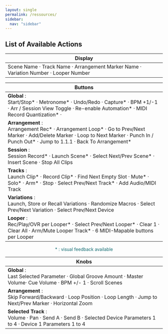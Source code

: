 ```yaml
---
layout: single
permalink: /ressources/
sidebar:
  nav: "sidebar"
---
```

<!-- # <span class="bis"> Videos</span> -->

<a id="available-actions"></a>

## List of Available Actions

<table class="action_table" id="leds_table">
  <thead>
      <tr>
          <th colspan="2">Display</th>
      </tr>
  </thead>
  <tbody>
  <tr>
      <td class="light" style="border-bottom-right-radius: 12px; border-bottom-left-radius: 12px;">Scene Name · Track Name · Arrangement Marker Name · Variation Number · Looper Number</td>
  </tr>
</tbody>
</table>

<table class="action_table" id="leds_table">
  <thead>
      <tr>
          <th colspan="2">Buttons</th>
      </tr>
  </thead>
  <tbody>
  <tr>
      <td class="light"><b>Global</b> : <br> Start/Stop* · Metronome* · Undo/Redo · Capture* · BPM +1/-1 · Arr / Session View Toggle · Re-enable Automation* · MIDI Record Quantization* ·</td>
  </tr>
  <tr>
      <td><b>Arrangement</b> : <br> Arrangement Rec* · Arrangement Loop* · Go to Prev/Next Marker · Add/Delete Marker · Loop to Next Marker · Punch In / Punch Out* · Jump to 1.1.1 · Back To Arrangement*</td>
</tr>
  <tr>
      <td class="light"><b>Session</b> : <br> Session Record* · Launch Scene* · Select Next/Prev Scene* · Insert Scene · Stop All Clips</td>
  </tr>
  <tr>
      <td ><b>Tracks</b> : <br> Launch Clip* · Record Clip* · Find Next Empty Slot · Mute* · Solo* · Arm* · Stop · Select Prev/Next Track* · Add Audio/MIDI Track</td>
  </tr>
<tr>
  <td class="light"><b>Variations</b> : <br> Launch, Store or Recall Variations · Randomize Macros · Select Prev/Next Variation · Select Prev/Next Device</td>
  </tr>
      <tr>
        <td style="border-bottom-right-radius: 12px; border-bottom-left-radius: 12px;"> <b>Looper</b> : <br> Rec/Play/OVR per Looper* · Select Prev/Next Looper* · Clear 1 · Clear All · Arm/Mute Looper Track* · 6 MIDI-Mapable buttons per Looper
        </td>
  </tr>
</tbody>
</table>
<p align=center style="color: rgb(16, 106, 112)">* : visual feedback available</p>

<table class="action_table" id="leds_table">
  <thead>
      <tr>
          <th colspan="1">Knobs</th>
      </tr>
  </thead>
  <tbody>
  <tr>
      <td class="light"><b>Global</b> : <br>
    Last Selected Parameter · Global Groove Amount · Master Volume· Cue Volume · BPM +/- 1 · Scroll Scenes</td>
  </tr>
  <tr>
      <td class="light"><b>Arrangement</b> : <br>
    Skip Forward/Backward · Loop Position · Loop Length · Jump to Next/Prev Marker · Horizontal Zoom</td>
  </tr>
  <tr>
      <td style="border-bottom-right-radius: 12px; border-bottom-left-radius: 12px;"><b>Selected Track</b> : <br> Volume · Pan · Send A · Send B · Selected Device Parameters 1 to 4 · Device 1 Parameters 1 to 4</td>
  </tr>
</tbody>
</table>